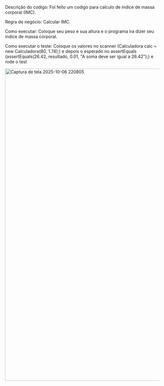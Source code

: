 Descrição do codigo:
Foi feito um codigo para calculo de índice de massa corporal (IMC).

Regra de negócio:
Calcular IMC.

Como executar:
Coloque seu peso e sua altura e o programa ira dizer seu índice de massa corporal.

Como executar o teste:
Coloque os valores no scanner (Calculadora calc = new Calculadora(80, 1.74);) e depois o esperado no assertEquals (assertEquals(26.42, resultado, 0.01, "A soma deve ser igual a 26.42");) e rode o test

<img width="1919" height="1017" alt="Captura de tela 2025-10-06 220805" src="https://github.com/user-attachments/assets/7f928f0f-159e-4ac7-b684-368c1969207f" />

